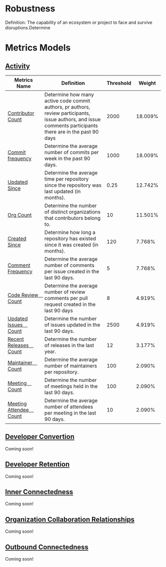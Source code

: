 # Robustness
Definition: The capability of an ecosystem or project to face and survive disruptions.Determine

# Metrics Models

## [Activity](./activity.md#activity)

Metrics Name | Definition | Threshold | Weight
--- | --- | --- | ---
[Contributor Count](./activity.md#contributor-count) | Determine how many active code commit authors, pr authors, review participants, issue authors, and issue comments participants there are in the past 90 days | 2000 | 18.009%
[Commit frequency](./activity.md#commit-frequency) |Determine the average number of commits per week in the past 90 days.| 1000 | 18.009%
[Updated Since](./activity.md#updated-since) |Determine the average time per repository since the repository was last updated (in months).| 0.25 | 12.742%
[Org Count](./activity.md#organization-count)  | Determine the number of distinct organizations that contributors belong to.|10|11.501%
[Created Since](./activity.md#created-since) |Determine how long a repository has existed since it was created (in months).|120|7.768%
[Comment Frequency](./activity.md#comment-frequency) |Determine the average number of comments per issue created in the last 90 days.|5|7.768%
[Code Review　Count](./activity.md#code-review-count) |Determine the average number of review comments per pull request created in the last 90 days|8| 4.919%
[Updated Issues　Count](./activity.md#updated-issues-count) |Determine the number of issues updated in the last 90 days.|2500|4.919%
[Recent Releases　Count](./activity.md#recent-releases-count)|Determine the number of releases in the last year.|12| 3.177%
[Maintainer　Count](./activity.md#maintainer-count) | Determine the average number of maintainers per repository.|100|2.090%
[Meeting　Count](./activity.md#meeting-count) | Determine the number of meetings held in the last 90 days.| 100| 2.090%
[Meeting Attendee　Count](./activity.md#meeting-attendee-count) | Determine the average number of attendees per meeting in the last 90 days.|10| 2.090%

## [Developer Convertion](./developer/developer-convertion.md#developer-convertion)

Coming soon!

## [Developer Retention](./developer/developer-retention.md#developer-retention)

Coming soon!

## [Inner Connectedness](./organization/innner-connectedness.md#inner-connectedness)

Coming soon!

## [Organization Collaboration Relationships](./organization/organization-collaboration-relationships.md#organization-collaboration-relationships)

Coming soon!

## [Outbound Connectedness](./organization/outbound-connectedness.md)

Coming soon!